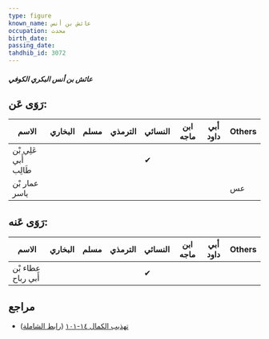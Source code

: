 ```yaml
---
type: figure
known_name: عائش بن أنس
occupation: محدث
birth_date:
passing_date:
tahdhib_id: 3072
---
```

##### عائش بن أنس البكري الكوفي

## رَوَى عَن:
| الاسم                 | البخاري | مسلم | الترمذي | النسائي | ابن ماجه | أبي داود | Others |
| --------------------- | ------- | ---- | ------- | ------- | -------- | -------- | ------ |
| عَلِي بْن أَبي طَالِب |         |      |         | ✔       |          |          |        |
| عمار بْن ياسر         |         |      |         |         |          |          | عس     |
## رَوَى عَنه:
| الاسم              | البخاري | مسلم | الترمذي | النسائي | ابن ماجه | أبي داود | Others |
| ------------------ | ------- | ---- | ------- | ------- | -------- | -------- | ------ |
| عطاء بْن أَبي رباح |         |      |         | ✔       |          |          |        |
## مراجع
- [تهذيب الكمال ١٤-١٠١](obsidian://open?vault=Tahdhib-al-Kamal&file=Figures/٣٠٧٢-عائش%20بن%20أنس%20البكري%20الكوفي) ([رابط الشاملة](https://shamela.ws/book/3722/7029))